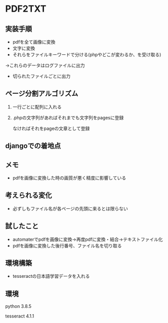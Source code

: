 # PDF2TXT



## 実装手順

* pdfを全て画像に変換
* 文字に変換
* それらをファイルキーワードで分ける(phpやどこが変わるか、を受け取る)

→これらのデータはログファイルに出力

* 切られたファイルごとに出力



## ページ分割アルゴリズム

1. 一行ごとに配列に入れる

2. .phpの文字列があればそれまでも文字列をpagesに登録

   なければそれをpageの文章として登録



## djangoでの着地点





## メモ

* pdfを画像に変換した時の画質が悪く精度に影響している



##  考えられる変化

* 必ずしもファイル名が各ページの先頭に来るとは限らない



## 試したこと

* automaterでpdfを画像に変換→再度pdfに変換・結合→テキストファイル化
* pdfを画像に変換した後行番号、ファイル名を切り取る



## 環境構築

* tesseractの日本語学習データを入れる



## 環境

python 3.8.5

tesseract 4.1.1